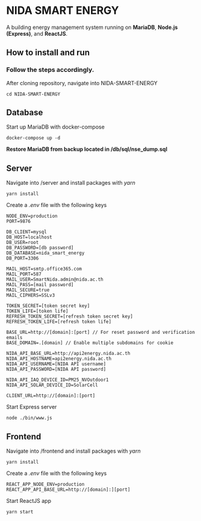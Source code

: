 # NIDA SMART ENERGY

A building energy management system running on **MariaDB**, **Node.js (Express)**, and **ReactJS**.

## How to install and run

### Follow the steps accordingly.

After cloning repository, navigate into NIDA-SMART-ENERGY

```
cd NIDA-SMART-ENERGY
```

## Database

Start up MariaDB with docker-compose

```
docker-compose up -d
```

**Restore MariaDB from backup located in /db/sql/nse_dump.sql**

## Server

Navigate into /server and install packages with _yarn_

```
yarn install
```

Create a _.env_ file with the following keys

```
NODE_ENV=production
PORT=9876

DB_CLIENT=mysql
DB_HOST=localhost
DB_USER=root
DB_PASSWORD=[db password]
DB_DATABASE=nida_smart_energy
DB_PORT=3306

MAIL_HOST=smtp.office365.com
MAIL_PORT=587
MAIL_USER=SmartNida.admin@nida.ac.th
MAIL_PASS=[mail password]
MAIL_SECURE=true
MAIL_CIPHERS=SSLv3

TOKEN_SECRET=[token secret key]
TOKEN_LIFE=[token life]
REFRESH_TOKEN_SECRET=[refresh token secret key]
REFRESH_TOKEN_LIFE=[refresh token life]

BASE_URL=http://[domain]:[port] // For reset password and verification emails
BASE_DOMAIN=.[domain] // Enable multiple subdomains for cookie

NIDA_API_BASE_URL=http://api2energy.nida.ac.th
NIDA_API_HOSTNAME=api2energy.nida.ac.th
NIDA_API_USERNAME=[NIDA API username]
NIDA_API_PASSWORD=[NIDA API password]

NIDA_API_IAQ_DEVICE_ID=PM25_NVOutdoor1
NIDA_API_SOLAR_DEVICE_ID=SolarCell

CLIENT_URL=http://[domain]:[port]
```

Start Express server

```
node ./bin/www.js
```

## Frontend

Navigate into /frontend and install packages with _yarn_

```
yarn install
```

Create a _.env_ file with the following keys

```
REACT_APP_NODE_ENV=production
REACT_APP_API_BASE_URL=http://[domain]:][port]

```

Start ReactJS app

```
yarn start
```
